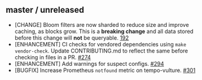 ## master / unreleased

* [CHANGE] Bloom filters are now sharded to reduce size and improve caching, as blocks grow. This is a **breaking change** and all data stored before this change will **not** be queryable. [192](https://github.com/grafana/tempo/pull/192)
* [ENHANCEMENT] CI checks for vendored dependencies using `make vendor-check`. Update CONTRIBUTING.md to reflect the same before checking in files in a PR. [#274](https://github.com/grafana/tempo/pull/274)
* [ENHANCEMENT] Add warnings for suspect configs. [#294](https://github.com/grafana/tempo/pull/294)
* [BUGFIX] Increase Prometheus `notfound` metric on tempo-vulture. [#301](https://github.com/grafana/tempo/pull/301)